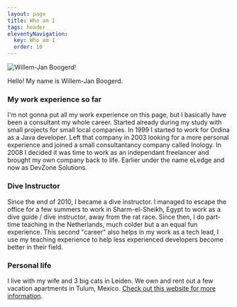```yaml
---
layout: page
title: Who am I
tags: header
eleventyNavigation:
  key: Who am I
  order: 10
---
```


![Willem-Jan Boogerd!](/images/wjboogerd.jpeg "Willem-Jan Boogerd")

Hello! My name is Willem-Jan Boogerd.


### My work experience so far

I'm not gonna put all my work experience on this page, but I basically have been a consultant my whole career.
Started already during my study with small projects for small local companies. In 1999 I started to work for Ordina as a Java developer.
Left that company in 2003 looking for a more personal experience and joined a small consultantancy company called Inology.
In 2008 I decided it was time to work as an independant freelancer and brought my own company back to life. Earlier under the name eLedge and now as DevZone Solutions.

### Dive Instructor

Since the end of 2010, I became a dive instructor. I managed to escape the office for a few summers to work in Sharm-el-Sheikh, Egypt
to work as a dive guide / dive instructor, away from the rat race. Since then, I do part-time teaching in the Netherlands, much colder but a an equal fun experience.
This second "career" also helps in my work as a tech lead, I use my teaching experience to help less experienced developers become better in their field.

### Personal life

I live with my wife and 3 big cats in Leiden.
We own and rent out a few vacation apartments in Tulum, Mexico. [Check out this website for more information](https://dvz.one/maya).